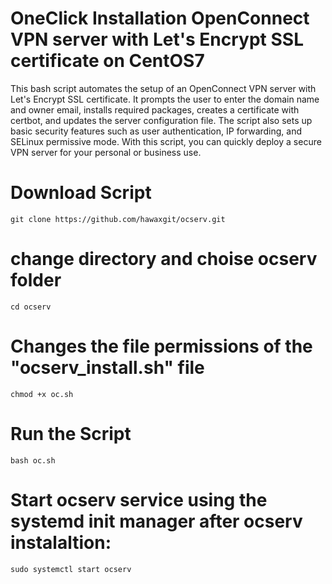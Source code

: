 # OneClick Installation OpenConnect VPN server with Let's Encrypt SSL certificate on CentOS7
This bash script automates the setup of an OpenConnect VPN server with Let's Encrypt SSL certificate.
It prompts the user to enter the domain name and owner email, installs required packages, creates a certificate with certbot, and updates the server configuration file. The script also sets up basic security features such as user authentication, IP forwarding, and SELinux permissive mode. With this script, you can quickly deploy a secure VPN server for your personal or business use.

# Download Script 

```
git clone https://github.com/hawaxgit/ocserv.git
```
# change directory and choise ocserv folder

```
cd ocserv 
```
# Changes the file permissions of the "ocserv_install.sh" file

```
chmod +x oc.sh
```
# Run the Script

```
bash oc.sh
```
# Start ocserv service using the systemd init manager after ocserv instalaltion:

```
sudo systemctl start ocserv
